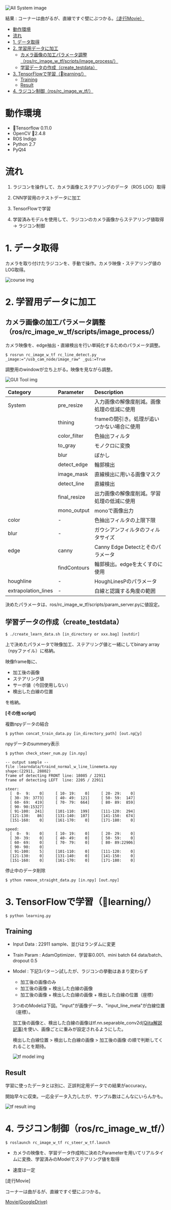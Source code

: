 
![All System image](https://raw.githubusercontent.com/DaaasukeMurata/rc_w_dl/images/all_system.jpg)

結果 : コーナーは曲がるが、直線ですぐ壁にぶつかる。[（走行Movie）](https://drive.google.com/open?id=0B0mNEspU9cAiS2N3SVBUQlBHNjQ)


<!-- TOC -->

- [動作環境](#動作環境)
- [流れ](#流れ)
- [1. データ取得](#1-データ取得)
- [2. 学習用データに加工](#2-学習用データに加工)
    - [カメラ画像の加工パラメータ調整（ros/rc_image_w_tf/scripts/image_process/）](#カメラ画像の加工パラメータ調整rosrc_image_w_tfscriptsimage_process)
    - [学習データの作成（create_testdata）](#学習データの作成create_testdata)
- [3. TensorFlowで学習（learning/）](#3-tensorflowで学習learning)
    - [Training](#training)
    - [Result](#result)
- [4. ラジコン制御（ros/rc_image_w_tf/）](#4-ラジコン制御rosrc_image_w_tf)

<!-- /TOC -->


# 動作環境

- Tensorflow 0.11.0
- OpenCV 2.4.8
- ROS Indigo
- Python 2.7
- PyQt4

# 流れ

1. ラジコンを操作して、カメラ画像とステアリングのデータ（ROS LOG）取得

2. CNN学習用のテストデータに加工

3. TensorFlowで学習

4. 学習済みモデルを使用して、ラジコンのカメラ画像からステアリング値取得 -> ラジコン制御


# 1. データ取得

カメラを取り付けたラジコンを、手動で操作。カメラ映像・ステアリング値のLOG取得。

![course img](https://raw.githubusercontent.com/DaaasukeMurata/rc_w_dl/images/course.jpg)

# 2. 学習用データに加工

## カメラ画像の加工パラメータ調整（ros/rc_image_w_tf/scripts/image_process/）

カメラ映像を、edge抽出・直線検出を行い単純化するためのパラメータ調整。

```
$ rosrun rc_image_w_tf rc_line_detect.py _image:="/usb_cam_node/image_raw" _gui:=True
```

調整用のwindowが立ち上がる。映像を見ながら調整。

![GUI Tool img](https://raw.githubusercontent.com/DaaasukeMurata/rc_w_dl/images/img_process.jpg)

| Category      | Parameter     | Description      |
|:--------------|:--------------|:-----------------|
| System        | pre_resize    | 入力画像の解像度削減。画像処理の低減に使用 |
|               | thining       | frameの間引き。処理が追いつかない場合に使用 |
|               | color_filter  | 色抽出フィルタ |
|               | to_gray       | モノクロに変換 |
|               | blur          | ぼかし |
|               | detect_edge   | 輪郭検出 |
|               | image_mask    | 直線検出に用いる画像マスク |
|               | detect_line   | 直線検出 |
|               | final_resize  | 出力画像の解像度削減。学習処理の低減に使用 |
|               | mono_output   | monoで画像出力　|
| color         | -             | 色抽出フィルタの上限下限 |
| blur          | -             | ガウシアンフィルタのフィルタサイズ |
| edge          | canny         | Canny Edge Detectとそのパラメータ |
|               | findContours  | 輪郭検出。edgeを太くすのに使用 |
| houghline     | -             | HoughLinesPのパラメータ |
| extrapolation_lines| -        | 白線と認識する角度の範囲 |

決めたパラメータは、ros/rc_image_w_tf/scripts/param_server.pyに値設定。

## 学習データの作成（create_testdata）

```
$ ./create_learn_data.sh [in_directory or xxx.bag] [outdir]
```

上で決めたパラメータで映像加工、ステアリング値と一緒にしてbinary array（npyファイル）に格納。

映像frame毎に、

- 加工後の画像
- ステアリング値
- サーボ値（今回使用しない）
- 検出した白線の位置

を格納。

**[その他 script]**

複数npyデータの結合
```
$ python concat_train_data.py [in_directory_path] [out.npy]
```

npyデータのsummery表示
```
$ python check_steer_num.py [in.npy]

-- output sample --
file :learndata/traind_normal_w_line_linemeta.npy
shape:(22911, 28802)
frame of detecting FRONT line: 18085 / 22911
frame of detecting LEFT  line: 2205 / 22911

steer:
  [  0-  9:    0]     [ 10- 19:    0]     [ 20- 29:    0]  
  [ 30- 39: 3773]     [ 40- 49:  121]     [ 50- 59:  147]  
  [ 60- 69:  419]     [ 70- 79:  664]     [ 80- 89:  859]  
  [ 90- 90:15327]  
  [ 91-100:  241]     [101-110:  199]     [111-120:  294]  
  [121-130:   86]     [131-140:  107]     [141-150:  674]  
  [151-160:    0]     [161-170:    0]     [171-180:    0]  

speed:
  [  0-  9:    0]     [ 10- 19:    0]     [ 20- 29:    0]  
  [ 30- 39:    0]     [ 40- 49:    0]     [ 50- 59:    0]  
  [ 60- 69:    0]     [ 70- 79:    0]     [ 80- 89:22906]  
  [ 90- 90:    0]  
  [ 91-100:    5]     [101-110:    0]     [111-120:    0]  
  [121-130:    0]     [131-140:    0]     [141-150:    0]  
  [151-160:    0]     [161-170:    0]     [171-180:    0]  
```

停止中のデータ削除
```
$ ython remove_straight_data.py [in.npy] [out.npy]
```

# 3. TensorFlowで学習（learning/）

```
$ python learning.py
```

## Training

- Input Data : 22911 sample、並びはランダムに変更

- Train Param : AdamOptimizer、学習率0.001、mini batch 64 data/batch、dropout 0.5

- Model : 下記3パターン試したが、ラジコンの挙動はあまり変わらず
    - 加工後の画像のみ
    - 加工後の画像 + 検出した白線の画像
    - 加工後の画像 + 検出した白線の画像 + 検出した白線の位置（座標）  

    3つめのModelは下図。"input"が画像データ、"input_line_meta"が白線位置（座標）。

    加工後の画像と、検出した白線の画像はtf.nn.separable_conv2d[(Qiita解説記事)](http://qiita.com/YusukeSuzuki@github/items/0764d15b9d0b97ec1e16)を使い、画像ごとに重みが設定されるようにした。

    検出した白線位置 > 検出した白線の画像 > 加工後の画像 の順で判断してくれることを期待。
    
    ![tf model img](https://raw.githubusercontent.com/DaaasukeMurata/rc_w_dl/images/tensorboard_graphs.png)

## Result

学習に使ったデータとは別に、正誤判定用データでの結果がaccuracy。

開始早々に収束。一応全データ入力したが、サンプル数はこんなにいらんかも。

![tf result img](https://raw.githubusercontent.com/DaaasukeMurata/rc_w_dl/images/tensorboard_result_v3.png)


# 4. ラジコン制御（ros/rc_image_w_tf/）

```
$ roslaunch rc_image_w_tf rc_steer_w_tf.launch
```

- カメラの映像を、学習データ作成時に決めたParameterを用いてリアルタイムに変換、学習済みのModelでステアリング値を取得

- 速度は一定

[走行Movie]

コーナーは曲がるが、直線ですぐ壁にぶつかる。

[Movie(GoogleDrive)](https://drive.google.com/open?id=0B0mNEspU9cAiS2N3SVBUQlBHNjQ)
